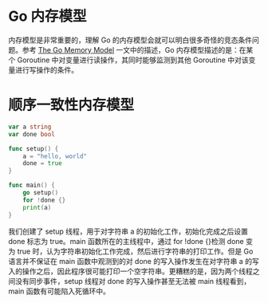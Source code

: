 # Go 内存模型

内存模型是非常重要的，理解 Go 的内存模型会就可以明白很多奇怪的竞态条件问题。参考 [The Go Memory Model](http://golang.org/ref/mem) 一文中的描述，Go 内存模型描述的是：在某个 Goroutine 中对变量进行读操作，其同时能够监测到其他 Goroutine 中对该变量进行写操作的条件。

# 顺序一致性内存模型

```go
var a string
var done bool

func setup() {
	a = "hello, world"
	done = true
}

func main() {
	go setup()
	for !done {}
	print(a)
}
```

我们创建了 setup 线程，用于对字符串 a 的初始化工作，初始化完成之后设置 done 标志为 true。main 函数所在的主线程中，通过 for !done {}检测 done 变为 true 时，认为字符串初始化工作完成，然后进行字符串的打印工作。但是 Go 语言并不保证在 main 函数中观测到的对 done 的写入操作发生在对字符串 a 的写入的操作之后，因此程序很可能打印一个空字符串。更糟糕的是，因为两个线程之间没有同步事件，setup 线程对 done 的写入操作甚至无法被 main 线程看到，main 函数有可能陷入死循环中。

